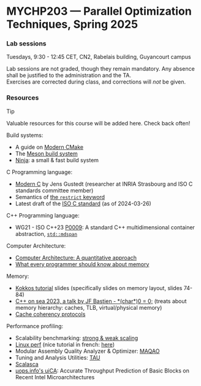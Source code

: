 # MYCHP203 — Parallel Optimization Techniques, Spring 2025

### Lab sessions

Tuesdays, 9:30 - 12:45 CET, CN2, Rabelais building, Guyancourt campus

Lab sessions are not graded, though they remain mandatory. Any absence shall be justified to the administration and the TA.   
Exercises are corrected during class, and corrections will _not_ be given.

### Resources

> [!TIP]
> Valuable resources for this course will be added here. Check back often!

Build systems:
- A guide on [Modern CMake](https://cliutils.gitlab.io/modern-cmake/)
- The [Meson build system](https://mesonbuild.com/index.html)
- [Ninja](https://ninja-build.org/): a small & fast build system

C Programming language:
- [Modern C](https://inria.hal.science/hal-02383654) by Jens Gustedt (researcher at INRIA Strasbourg and ISO C standards committee member)
- Semantics of [the `restrict` keyword](https://open-std.org/jtc1/sc22/wg14/www/docs/n3234.htm)
- Latest draft of the [ISO C standard](https://open-std.org/jtc1/sc22/wg14/www/docs/n3220.pdf) (as of 2024-03-26)

C++ Programming language:
- WG21 - ISO C++23 [P0009](https://open-std.org/jtc1/sc22/wg21/docs/papers/2022/p0009r18.html): A standard C++ multidimensional container abstraction, [`std::mdspan`](https://en.cppreference.com/w/cpp/header/mdspan)

Computer Architecture:
- [Computer Architecture: A quantitative approach](https://dl.acm.org/doi/book/10.5555/1999263)
- [What every programmer should know about memory](https://people.freebsd.org/~lstewart/articles/cpumemory.pdf)

Memory:
- [Kokkos tutorial](https://github.com/kokkos/kokkos-tutorials/blob/main/Intro-Full/Slides/KokkosTutorial_ORNL20.pdf) slides (specifically slides on memory layout, slides 74-84)
- [C++ on sea 2023, a talk by JF Bastien - \*(char\*)0 = 0;](https://youtu.be/dFIqNZ8VbRY) (treats about memory hierarchy: caches, TLB, virtual/physical memory)
- [Cache coherency protocols](https://en.wikipedia.org/wiki/Cache_coherency_protocols_(examples))

Performance profiling:
- Scalability benchmarking: [strong & weak scaling](https://hpc-wiki.info/hpc/Scaling)
- [Linux perf](https://perf.wiki.kernel.org/index.php/Main_Page) (nice tutorial in french: [here](https://grasland.pages.in2p3.fr/tp-perf/introduction/index.html))
- Modular Assembly Quality Analyzer & Optimizer: [MAQAO](https://www.maqao.org/)
- Tuning and Analysis Utilities: [TAU](https://www.cs.uoregon.edu/research/tau/home.php)
- [Scalasca](https://www.scalasca.org/)
- [µops.info's uiCA](https://uops.info/uiCA.html): Accurate Throughput Prediction of Basic Blocks on Recent Intel Microarchitectures
